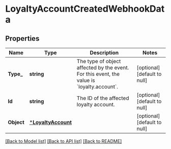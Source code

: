# LoyaltyAccountCreatedWebhookData

## Properties
Name | Type | Description | Notes
------------ | ------------- | ------------- | -------------
**Type_** | **string** | The type of object affected by the event. For this event, the value is &#x60;loyalty.account&#x60;. | [optional] [default to null]
**Id** | **string** | The ID of the affected loyalty account. | [optional] [default to null]
**Object** | [***LoyaltyAccount**](LoyaltyAccount.md) |  | [optional] [default to null]

[[Back to Model list]](../README.md#documentation-for-models) [[Back to API list]](../README.md#documentation-for-api-endpoints) [[Back to README]](../README.md)

